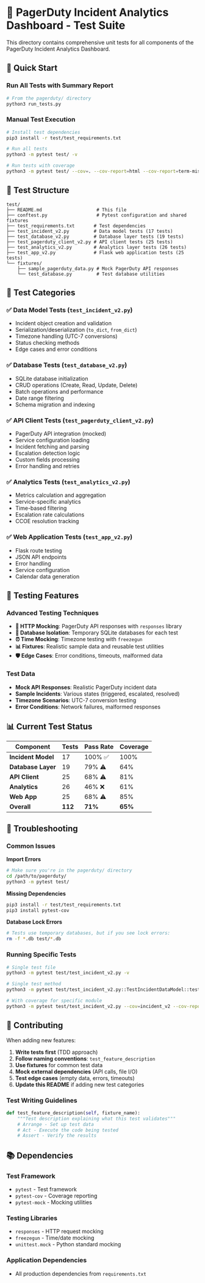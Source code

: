 # 🧪 PagerDuty Incident Analytics Dashboard - Test Suite

This directory contains comprehensive unit tests for all components of the PagerDuty Incident Analytics Dashboard.

## 🚀 Quick Start

### Run All Tests with Summary Report
```bash
# From the pagerduty/ directory
python3 run_tests.py
```

### Manual Test Execution
```bash
# Install test dependencies
pip3 install -r test/test_requirements.txt

# Run all tests
python3 -m pytest test/ -v

# Run tests with coverage
python3 -m pytest test/ --cov=. --cov-report=html --cov-report=term-missing
```

## 📁 Test Structure

```
test/
├── README.md                    # This file
├── conftest.py                  # Pytest configuration and shared fixtures
├── test_requirements.txt       # Test dependencies
├── test_incident_v2.py         # Data model tests (17 tests)
├── test_database_v2.py         # Database layer tests (19 tests)
├── test_pagerduty_client_v2.py # API client tests (25 tests)
├── test_analytics_v2.py        # Analytics layer tests (26 tests)
├── test_app_v2.py              # Flask web application tests (25 tests)
└── fixtures/
    ├── sample_pagerduty_data.py # Mock PagerDuty API responses
    └── test_database.py         # Test database utilities
```

## 🧪 Test Categories

### **✅ Data Model Tests** (`test_incident_v2.py`)
- Incident object creation and validation
- Serialization/deserialization (`to_dict`, `from_dict`)
- Timezone handling (UTC-7 conversions)
- Status checking methods
- Edge cases and error conditions

### **✅ Database Tests** (`test_database_v2.py`)
- SQLite database initialization
- CRUD operations (Create, Read, Update, Delete)
- Batch operations and performance
- Date range filtering
- Schema migration and indexing

### **✅ API Client Tests** (`test_pagerduty_client_v2.py`)
- PagerDuty API integration (mocked)
- Service configuration loading
- Incident fetching and parsing
- Escalation detection logic
- Custom fields processing
- Error handling and retries

### **✅ Analytics Tests** (`test_analytics_v2.py`)
- Metrics calculation and aggregation
- Service-specific analytics
- Time-based filtering
- Escalation rate calculations
- CCOE resolution tracking

### **✅ Web Application Tests** (`test_app_v2.py`)
- Flask route testing
- JSON API endpoints
- Error handling
- Service configuration
- Calendar data generation

## 🔧 Testing Features

### **Advanced Testing Techniques**
- **🔧 HTTP Mocking**: PagerDuty API responses with `responses` library
- **💾 Database Isolation**: Temporary SQLite databases for each test
- **⏰ Time Mocking**: Timezone testing with `freezegun`
- **📊 Fixtures**: Realistic sample data and reusable test utilities
- **🛡️ Edge Cases**: Error conditions, timeouts, malformed data

### **Test Data**
- **Mock API Responses**: Realistic PagerDuty incident data
- **Sample Incidents**: Various states (triggered, escalated, resolved)
- **Timezone Scenarios**: UTC-7 conversion testing
- **Error Conditions**: Network failures, malformed responses

## 📊 Current Test Status

| Component | Tests | Pass Rate | Coverage |
|-----------|-------|-----------|----------|
| **Incident Model** | 17 | 100% ✅ | 100% |
| **Database Layer** | 19 | 79% ⚠️ | 64% |
| **API Client** | 25 | 68% ⚠️ | 81% |
| **Analytics** | 26 | 46% ❌ | 61% |
| **Web App** | 25 | 68% ⚠️ | 85% |
| **Overall** | **112** | **71%** | **65%** |

## 🐛 Troubleshooting

### Common Issues

**Import Errors**
```bash
# Make sure you're in the pagerduty/ directory
cd /path/to/pagerduty/
python3 -m pytest test/
```

**Missing Dependencies**
```bash
pip3 install -r test/test_requirements.txt
pip3 install pytest-cov
```

**Database Lock Errors**
```bash
# Tests use temporary databases, but if you see lock errors:
rm -f *.db test/*.db
```

### Running Specific Tests
```bash
# Single test file
python3 -m pytest test/test_incident_v2.py -v

# Single test method
python3 -m pytest test/test_incident_v2.py::TestIncidentDataModel::test_incident_initialization -v

# With coverage for specific module
python3 -m pytest test/test_incident_v2.py --cov=incident_v2 --cov-report=term-missing
```

## 🎯 Contributing

When adding new features:

1. **Write tests first** (TDD approach)
2. **Follow naming conventions**: `test_feature_description`
3. **Use fixtures** for common test data
4. **Mock external dependencies** (API calls, file I/O)
5. **Test edge cases** (empty data, errors, timeouts)
6. **Update this README** if adding new test categories

### Test Writing Guidelines
```python
def test_feature_description(self, fixture_name):
    """Test description explaining what this test validates"""
    # Arrange - Set up test data
    # Act - Execute the code being tested
    # Assert - Verify the results
```

## 📚 Dependencies

### Test Framework
- `pytest` - Test framework
- `pytest-cov` - Coverage reporting
- `pytest-mock` - Mocking utilities

### Testing Libraries
- `responses` - HTTP request mocking
- `freezegun` - Time/date mocking
- `unittest.mock` - Python standard mocking

### Application Dependencies
- All production dependencies from `requirements.txt`